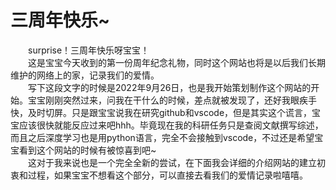 # 三周年快乐~
&emsp;&emsp;surprise！三周年快乐呀宝宝！  
&emsp;&emsp;这是宝宝今天收到的第一份周年纪念礼物，同时这个网站也将是以后我们长期维护的网络上的家，记录我们的爱情。  
&emsp;&emsp;写下这段文字的时候是2022年9月26日，也是我开始策划制作这个网站的开始。宝宝刚刚突然过来，问我在干什么的时候，差点就被发现了，还好我眼疾手快，及时切屏。只是跟宝宝说我在研究github和vscode，但是其实这个谎言，宝宝应该很快就能反应过来吧hhh。毕竟现在我的科研任务只是查阅文献撰写综述，而且之后深度学习也是用python语言，完全不会接触到vscode，不过还是希望宝宝看到这个网站的时候有被惊喜到吧~  
&emsp;&emsp;这对于我来说也是一个完全全新的尝试，在下面我会详细的介绍网站的建立初衷和过程，如果宝宝不想看这个部分，可以直接去看我们的爱情记录啦嘻嘻。  

